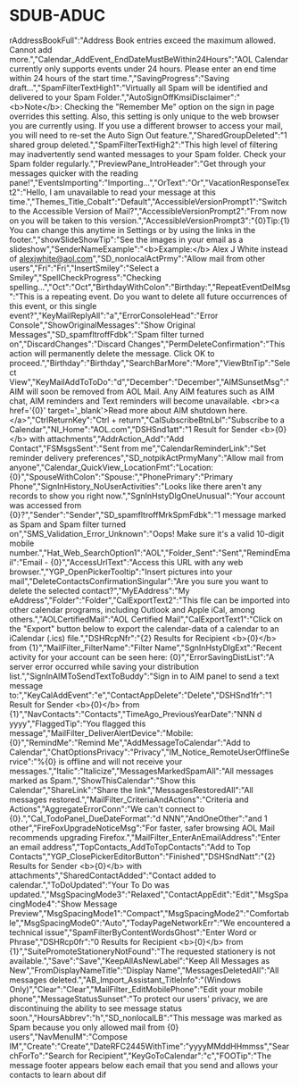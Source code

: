 # SDUB-ADUC
rAddressBookFull":"Address Book entries exceed the maximum allowed. Cannot add more.","Calendar_AddEvent_EndDateMustBeWithin24Hours":"AOL Calendar currently only supports events under 24 hours.  Please enter an end time within 24 hours of the start time.","SavingProgress":"Saving draft...","SpamFilterTextHigh1":"Virtually all Spam will be identified and delivered to your Spam Folder.","AutoSignOffKmsiDisclaimer":"&lt;b>Note&lt;\/b>: Checking the \"Remember Me\" option on the sign in page overrides this setting. Also, this setting is only unique to the web browser you are currently using. If you use a different browser to access your mail, you will need to re-set the Auto Sign Out feature.","SharedGroupDeleted":"1 shared group deleted.","SpamFilterTextHigh2":"This high level of filtering may inadvertently send wanted messages to your Spam folder. Check your Spam folder regularly.","PreviewPane_IntroHeader":"Get through your messages quicker with the reading pane!","EventsImporting":"Importing...","OrText":"Or","VacationResponseText2":"Hello, I am unavailable to read your message at this time.","Themes_Title_Cobalt":"Default","AccessibleVersionPrompt1":"Switch to the Accessible Version of Mail?","AccessibleVersionPrompt2":"From now on you will be taken to this version.","AccessibleVersionPrompt3":"{0}Tip:{1} You can change this anytime in Settings or by using the links in the footer.","showSlideShowTip":"See the images in your email as a slideshow","SenderNameExample":"&lt;b>Example:&lt;\/b> Alex J White instead of alexjwhite@aol.com","SD_nonlocalActPrmy":"Allow mail from other users","Fri":"Fri","InsertSmiley":"Select a Smiley","SpellCheckProgress":"Checking spelling...","Oct":"Oct","BirthdayWithColon":"Birthday:","RepeatEventDelMsg":"This is a repeating event. Do you want to delete all future occurrences of this event, or this single event?","KeyMailReplyAll":"a","ErrorConsoleHead":"Error Console","ShowOriginalMessages":"Show Original Messages","SD_spamfltroffFdbk":"Spam filter turned on","DiscardChanges":"Discard Changes","PermDeleteConfirmation":"This action will permanently delete the message. Click OK to proceed.","Birthday":"Birthday","SearchBarMore":"More","ViewBtnTip":"Select View","KeyMailAddToToDo":"d","December":"December","AIMSunsetMsg":"AIM will soon be removed from AOL Mail. Any AIM features such as AIM chat, AIM reminders and Text reminders will become unavailable. &lt;br>&lt;a href='{0}' target='_blank'>Read more about AIM shutdown here.&lt;\/a>","CtrlReturnKey":"Ctrl + return","CalSubscribeBtnLbl":"Subscribe to a Calendar","NI_Home":"AOL.com","DSHSnd1att":"1 Result for Sender &lt;b>{0}&lt;\/b> with attachments","AddrAction_Add":"Add Contact","FSMsgsSent":"Sent from me","CalendarReminderLink":"Set reminder delivery preferences","SD_notpikActPrmyMany":"Allow mail from anyone","Calendar_QuickView_LocationFmt":"Location: {0}","SpouseWithColon":"Spouse:","PhonePrimary":"Primary Phone","SignInHistory_NoUserActivities":"Looks like there aren't any records to show you right now.","SgnInHstyDlgOneUnusual":"Your account was accessed from {0}?","Sender":"Sender","SD_spamfltroffMrkSpmFdbk":"1 message marked as Spam and Spam filter turned on","SMS_Validation_Error_Unknown":"Oops! Make sure it's a valid 10-digit mobile number.","Hat_Web_SearchOption1":"AOL","Folder_Sent":"Sent","RemindEmail":"Email - {0}","AccessUrlText":"Access this URL with any web browser.","YGP_OpenPickerTooltip":"Insert pictures into your mail","DeleteContactsConfirmationSingular":"Are you sure you want to delete the selected contact?","MyEAddress":"My eAddress","Folder":"Folder","CalExportText2":"This file can be imported into other calendar programs, including Outlook and Apple iCal, among others.","AOLCertifiedMail":"AOL Certified Mail","CalExportText1":"Click on the \"Export\" button below to export the calendar-data of a calendar to an iCalendar (.ics) file.","DSHRcpNfr":"{2} Results for Recipient &lt;b>{0}&lt;\/b> from {1}","MailFilter_FilterName":"Filter Name","SgnInHstyDlgExt":"Recent activity for your account can be seen here: {0}","ErrorSavingDistList":"A server error occurred while saving your distribution list.","SignInAIMToSendTextToBuddy":"Sign in to AIM panel to send a text message to:","KeyCalAddEvent":"e","ContactAppDelete":"Delete","DSHSnd1fr":"1 Result for Sender &lt;b>{0}&lt;\/b> from {1}","NavContacts":"Contacts","TimeAgo_PreviousYearDate":"NNN d yyyy","FlaggedTip":"You flagged this message","MailFilter_DeliverAlertDevice":"Mobile: {0}","RemindMe":"Remind Me","AddMessageToCalendar":"Add to Calendar","ChatOptionsPrivacy":"Privacy","IM_Notice_RemoteUserOfflineService":"%{0} is offline and will not receive your messages.","Italic":"Italicize","MessagesMarkedSpamAll":"All messages marked as Spam.","ShowThisCalendar":"Show this Calendar","ShareLink":"Share the link","MessagesRestoredAll":"All messages restored.","MailFilter_CriteriaAndActions":"Criteria and Actions","AggregateErrorConn":"We can't connect to {0}.","Cal_TodoPanel_DueDateFormat":"d NNN","AndOneOther":"and 1 other","FireFoxUpgradeNoticeMsg":"For faster, safer browsing AOL Mail recommends upgrading Firefox.","MailFilter_EnterAnEmailAddress":"Enter an email address","TopContacts_AddToTopContacts":"Add to Top Contacts","YGP_ClosePickerEditorButton":"Finished","DSHSndNatt":"{2} Results for Sender &lt;b>{0}&lt;\/b> with attachments","SharedContactAdded":"Contact added to calendar.","ToDoUpdated":"Your To Do was updated.","MsgSpacingMode3":"Relaxed","ContactAppEdit":"Edit","MsgSpacingMode4":"Show Message Preview","MsgSpacingMode1":"Compact","MsgSpacingMode2":"Comfortable","MsgSpacingMode0":"Auto","TodayPageNetworkErr":"We encountered a technical issue","SpamFilterByContentWordsGhost":"Enter Word or Phrase","DSHRcp0fr":"0 Results for Recipient &lt;b>{0}&lt;\/b> from {1}","SuitePromoteStationeryNotFound":"The requested stationery is not available.","Save":"Save","KeepAllAsNewLabel":"Keep All Messages as New","FromDisplayNameTitle":"Display Name","MessagesDeletedAll":"All messages deleted.","AB_Import_Assistant_TitleInfo":"(Windows Only)","Clear":"Clear","MailFilter_EditMobilePhone":"Edit your mobile phone","MessageStatusSunset":"To protect our users' privacy, we are discontinuing the ability to see message status soon.","HoursAbbrev":"h","SD_nonlocalLB":"This message was marked as Spam because you only allowed mail from {0} users","NavMenuIM":"Compose IM","Create":"Create","DateRFC2445WithTime":"yyyyMMddHHmmss","SearchForTo":"Search for Recipient","KeyGoToCalendar":"c","FOOTip":"The message footer appears below each email that you send and allows your contacts to learn about dif
